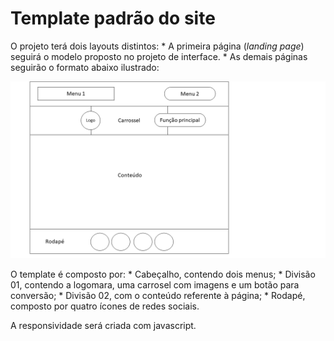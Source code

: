 # Template padrão do site

O projeto terá dois layouts distintos:
    * A primeira página (*landing page*) seguirá o modelo proposto no projeto de interface.
    * As demais páginas seguirão o formato abaixo ilustrado:

![Template](img/template_padrao.png)


O template é composto por:
    * Cabeçalho, contendo dois menus;
    * Divisão 01, contendo a logomara, uma carrosel com imagens e um botão para conversão;
    * Divisão 02, com o conteúdo referente à página;
    * Rodapé, composto por quatro ícones de redes sociais.

A responsividade será criada com javascript.


